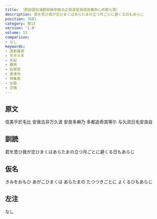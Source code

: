 ```yaml
---
title: （肥前國松浦郡狛嶋亭舶泊之夜遥望海浪各慟旅心作歌七首）
description: 君を思ひ我が恋ひまくはあらたまの立つ月ごとに避くる日もあらじ
position: 3683
category: 巻15
version: '1.0'
volume: 15
comparison:
- なし
keywords:
- 遣新羅使
- 天平８年
- 年紀
- 羈旅
- 佐賀県
- 唐津市
- 神集島
- 女歌
- 恋情
---
```


## 原文

伎美乎於毛比 安我古非万久波 安良多麻乃 多都追奇其等尓 与久流日毛安良自

## 訓読

君を思ひ我が恋ひまくはあらたまの立つ月ごとに避くる日もあらじ

## 仮名

きみをおもひ あがこひまくは あらたまの たつつきごとに よくるひもあらじ

## 左注

なし
